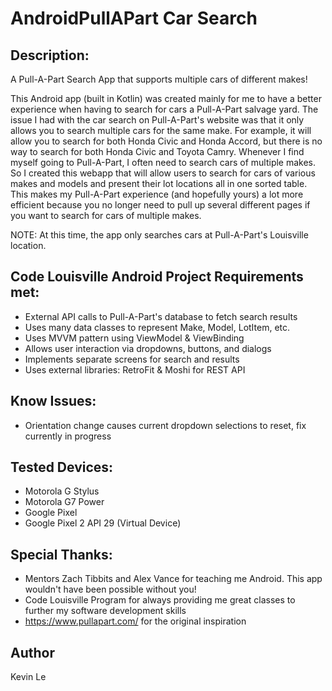 # AndroidPullAPart Car Search

## Description:
A Pull-A-Part Search App that supports multiple cars of different makes!

This Android app (built in Kotlin) was created mainly for me to have a better experience when having to search for cars a Pull-A-Part salvage yard. The issue I had with the car search on Pull-A-Part's website was that it only allows you to search multiple cars for the same make. For example, it will allow you to search for both Honda Civic and Honda Accord, but there is no way to search for both Honda Civic and Toyota Camry. Whenever I find myself going to Pull-A-Part, I often need to search cars of multiple makes. So I created this webapp that will allow users to search for cars of various makes and models and present their lot locations all in one sorted table. This makes my Pull-A-Part experience (and hopefully yours) a lot more efficient because you no longer need to pull up several different pages if you want to search for cars of multiple makes.

NOTE: At this time, the app only searches cars at Pull-A-Part's Louisville location.

## Code Louisville Android Project Requirements met:
- External API calls to Pull-A-Part's database to fetch search results
- Uses many data classes to represent Make, Model, LotItem, etc.
- Uses MVVM pattern using ViewModel & ViewBinding
- Allows user interaction via dropdowns, buttons, and dialogs
- Implements separate screens for search and results
- Uses external libraries: RetroFit & Moshi for REST API

## Know Issues:
- Orientation change causes current dropdown selections to reset, fix currently in progress

## Tested Devices:
- Motorola G Stylus
- Motorola G7 Power
- Google Pixel
- Google Pixel 2 API 29 (Virtual Device)

## Special Thanks:
- Mentors Zach Tibbits and Alex Vance for teaching me Android. This app wouldn't have been possible without you!
- Code Louisville Program for always providing me great classes to further my software development skills
- https://www.pullapart.com/ for the original inspiration

## Author
Kevin Le
